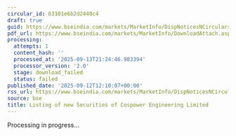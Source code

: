 ```yaml
---
circular_id: 63101e6b2d2440c4
draft: true
guid: https://www.bseindia.com/markets/MarketInfo/DispNoticesNCirculars.aspx?Noticeid={9E5A6064-AAC3-4845-A2CE-DB10D3D92BB8}&noticeno=20250912-76&dt=09/12/2025&icount=76&totcount=103&flag=0
pdf_url: https://www.bseindia.com/markets/MarketInfo/DownloadAttach.aspx?id=20250912-76&attachedId=
processing:
  attempts: 1
  content_hash: ''
  processed_at: '2025-09-13T21:24:46.983394'
  processor_version: '2.0'
  stage: download_failed
  status: failed
published_date: '2025-09-12T12:10:07+00:00'
rss_url: https://www.bseindia.com/markets/MarketInfo/DispNoticesNCirculars.aspx?Noticeid={9E5A6064-AAC3-4845-A2CE-DB10D3D92BB8}&noticeno=20250912-76&dt=09/12/2025&icount=76&totcount=103&flag=0
source: bse
title: Listing of new Securities of Cospower Engineering Limited
---
```


Processing in progress...